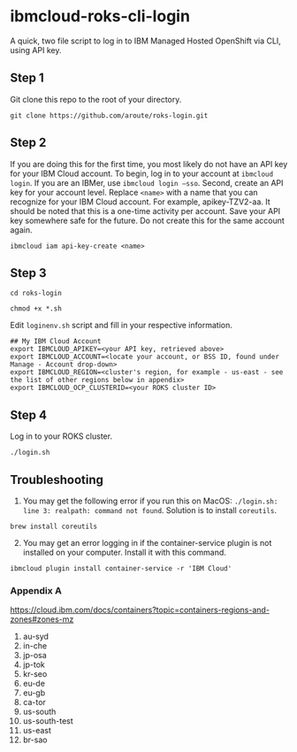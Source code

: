 # ibmcloud-roks-cli-login
A quick, two file script to log in to IBM Managed Hosted OpenShift via CLI, using API key.

## Step 1
Git clone this repo to the root of your directory.
```shell
git clone https://github.com/aroute/roks-login.git
```
## Step 2

If you are doing this for the first time, you most likely do not have an API key for your IBM Cloud account. To begin, log in to your account at `ibmcloud login`. If you are an IBMer, use `ibmcloud login —sso`. Second, create an API key for your account level. Replace `<name>` with a name that you can recognize for your IBM Cloud account. For example, apikey-TZV2-aa. It should be noted that this is a one-time activity per account. Save your API key somewhere safe for the future. Do not create this for the same account again.
```shell
ibmcloud iam api-key-create <name>
```
## Step 3
```shell
cd roks-login
```
```shell
chmod +x *.sh
```
Edit `loginenv.sh` script and fill in your respective information.
```console
## My IBM Cloud Account
export IBMCLOUD_APIKEY=<your API key, retrieved above>
export IBMCLOUD_ACCOUNT=<locate your account, or BSS ID, found under Manage - Account drop-down>
export IBMCLOUD_REGION=<cluster's region, for example - us-east - see the list of other regions below in appendix>
export IBMCLOUD_OCP_CLUSTERID=<your ROKS cluster ID>
```
## Step 4
Log in to your ROKS cluster.
```shell
./login.sh
```

## Troubleshooting

1. You may get the following error if you run this on MacOS: `./login.sh: line 3: realpath: command not found`. Solution is to install `coreutils`. 
```
brew install coreutils
```
2. You may get an error logging in if the container-service plugin is not installed on your computer. Install it with this command.
```
ibmcloud plugin install container-service -r 'IBM Cloud'
```

### Appendix A

https://cloud.ibm.com/docs/containers?topic=containers-regions-and-zones#zones-mz
1. au-syd
2. in-che
3. jp-osa
4. jp-tok
5. kr-seo
6. eu-de
7. eu-gb
8. ca-tor
9. us-south
10. us-south-test
11. us-east
12. br-sao

